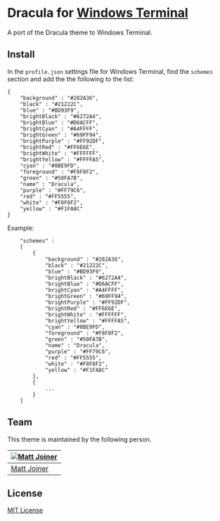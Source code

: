 # Dracula for [Windows Terminal](https://github.com/microsoft/terminal)
A port of the Dracula theme to Windows Terminal.


## Install

In the `profile.json` settings file for Windows Terminal, find the `schemes` section and add the the following to the list:

```
{
    "background" : "#282A36",
    "black" : "#21222C",
    "blue" : "#BD93F9",
    "brightBlack" : "#6272A4",
    "brightBlue" : "#D6ACFF",
    "brightCyan" : "#A4FFFF",
    "brightGreen" : "#69FF94",
    "brightPurple" : "#FF92DF",
    "brightRed" : "#FF6E6E",
    "brightWhite" : "#FFFFFF",
    "brightYellow" : "#FFFFA5",
    "cyan" : "#8BE9FD",
    "foreground" : "#F8F8F2",
    "green" : "#50FA7B",
    "name" : "Dracula",
    "purple" : "#FF79C6",
    "red" : "#FF5555",
    "white" : "#F8F8F2",
    "yellow" : "#F1FA8C"
}
```

Example: 

```
    "schemes" : 
    [
        {
            "background" : "#282A36",
            "black" : "#21222C",
            "blue" : "#BD93F9",
            "brightBlack" : "#6272A4",
            "brightBlue" : "#D6ACFF",
            "brightCyan" : "#A4FFFF",
            "brightGreen" : "#69FF94",
            "brightPurple" : "#FF92DF",
            "brightRed" : "#FF6E6E",
            "brightWhite" : "#FFFFFF",
            "brightYellow" : "#FFFFA5",
            "cyan" : "#8BE9FD",
            "foreground" : "#F8F8F2",
            "green" : "#50FA7B",
            "name" : "Dracula",
            "purple" : "#FF79C6",
            "red" : "#FF5555",
            "white" : "#F8F8F2",
            "yellow" : "#F1FA8C"
        },
        {
            ...
        }
    ]
```

## Team

This theme is maintained by the following person.

[![Matt Joiner](https://avatars0.githubusercontent.com/u/95755?s=60&v=4)](https://github.com/thismat) |
--- |
[Matt Joiner](https://github.com/thismat) |

## License

[MIT License](./LICENSE)





